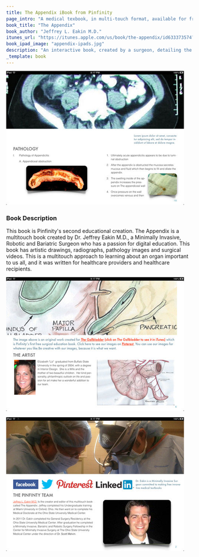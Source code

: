 ```yaml
---
title: The Appendix iBook from Pinfinity
page_intro: "A medical texbook, in multi-touch format, available for free on your iPad."
book_title: "The Appendix"
book_author: "Jeffrey L. Eakin M.D."
itunes_url: "https://itunes.apple.com/us/book/the-appendix/id633373574?mt=11&uo=4"
book_ipad_image: "appendix-ipads.jpg"
description: "An interactive book, created by a surgeon, detailing the human Appendix with artistic drawings, rediographs, pathology, and video, all in the iBooks format."
_template: book
---
```


<div class="row">
	<p class="item book-screenshot section boxa">
		<img src="/assets/img/appendix-ibook-screenshot-1.jpg" />
	</p>
	<div class="item book-description section boxb">
		<h3 class="head light">Book Description</h3>
		<p>
		This book is Pinfinity's second educational creation. The Appendix is a multitouch book created by Dr. Jeffrey Eakin M.D., a Minimally Invasive, Robotic and Bariatric Surgeon who has a passion for digital education. This book has artistic drawings, radiographs, pathology images and surgical videos. This is a multitouch approach to learning about an organ important to us all, and it was written for healthcare providers and healthcare recipients.</p>
	</div>
</div>
<div class="row">
	<p class="item book-screenshot section boxa">
		<img src="/assets/img/appendix-ibook-screenshot-3.jpg" />
	</p>
	<p class="item book-screenshot section boxb">
		<img src="/assets/img/appendix-ibook-screenshot-4.jpg" />
	</p>
</div>
